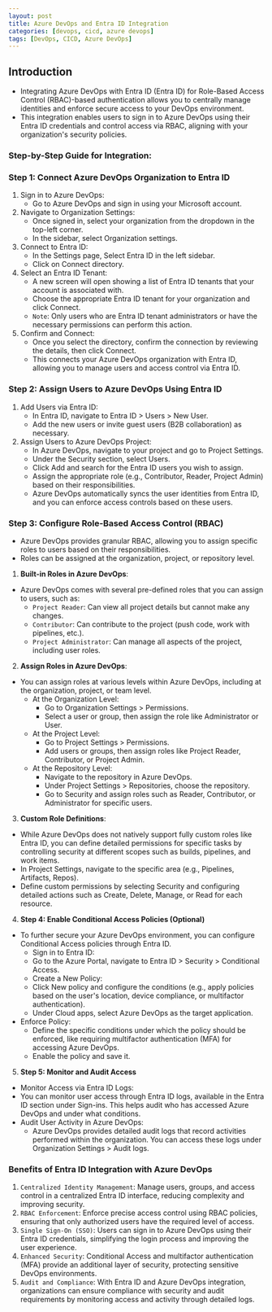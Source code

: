 ```yaml
---
layout: post
title: Azure DevOps and Entra ID Integration
categories: [devops, cicd, azure devops]
tags: [DevOps, CICD, Azure DevOps]
---
```


## Introduction
- Integrating Azure DevOps with Entra ID (Entra ID) for Role-Based Access Control (RBAC)-based authentication allows you to centrally manage identities and enforce secure access to your DevOps environment. 
- This integration enables users to sign in to Azure DevOps using their Entra ID credentials and control access via RBAC, aligning with your organization's security policies.

### Step-by-Step Guide for Integration:

### **Step 1: Connect Azure DevOps Organization to Entra ID**

1. Sign in to Azure DevOps:
    + Go to Azure DevOps and sign in using your Microsoft account.
2. Navigate to Organization Settings:
    + Once signed in, select your organization from the dropdown in the top-left corner.
    + In the sidebar, select Organization settings.
3. Connect to Entra ID:
    + In the Settings page, Select Entra ID in the left sidebar.
    + Click on Connect directory.
4. Select an Entra ID Tenant:
    + A new screen will open showing a list of Entra ID tenants that your account is associated with.
    + Choose the appropriate Entra ID tenant for your organization and click Connect.
    + `Note`: Only users who are Entra ID tenant administrators or have the necessary permissions can perform this action.
5. Confirm and Connect:
    + Once you select the directory, confirm the connection by reviewing the details, then click Connect.
    + This connects your Azure DevOps organization with Entra ID, allowing you to manage users and access control via Entra ID.


### **Step 2: Assign Users to Azure DevOps Using Entra ID**
1. Add Users via Entra ID:
    + In Entra ID, navigate to Entra ID > Users > New User.
    + Add the new users or invite guest users (B2B collaboration) as necessary.
2. Assign Users to Azure DevOps Project:
    + In Azure DevOps, navigate to your project and go to Project Settings.
    + Under the Security section, select Users.
    + Click Add and search for the Entra ID users you wish to assign.
    + Assign the appropriate role (e.g., Contributor, Reader, Project Admin) based on their responsibilities.
    + Azure DevOps automatically syncs the user identities from Entra ID, and you can enforce access controls based on these users.

### **Step 3: Configure Role-Based Access Control (RBAC)**
- Azure DevOps provides granular RBAC, allowing you to assign specific roles to users based on their responsibilities. 
- Roles can be assigned at the organization, project, or repository level.

1. **Built-in Roles in Azure DevOps**:
- Azure DevOps comes with several pre-defined roles that you can assign to users, such as:
    + `Project Reader`: Can view all project details but cannot make any changes.
    + `Contributor`: Can contribute to the project (push code, work with pipelines, etc.).
    + `Project Administrator`: Can manage all aspects of the project, including user roles.

2. **Assign Roles in Azure DevOps**:
- You can assign roles at various levels within Azure DevOps, including at the organization, project, or team level.
    + At the Organization Level:
        * Go to Organization Settings > Permissions.
        * Select a user or group, then assign the role like Administrator or User.
    + At the Project Level:
        * Go to Project Settings > Permissions.
        * Add users or groups, then assign roles like Project Reader, Contributor, or Project Admin.
    + At the Repository Level:
        * Navigate to the repository in Azure DevOps.
        * Under Project Settings > Repositories, choose the repository.
        * Go to Security and assign roles such as Reader, Contributor, or Administrator for specific users.

3. **Custom Role Definitions**:
- While Azure DevOps does not natively support fully custom roles like Entra ID, you can define detailed permissions for specific tasks by controlling security at different scopes such as builds, pipelines, and work items.
- In Project Settings, navigate to the specific area (e.g., Pipelines, Artifacts, Repos).
- Define custom permissions by selecting Security and configuring detailed actions such as Create, Delete, Manage, or Read for each resource.

4. **Step 4: Enable Conditional Access Policies (Optional)**
- To further secure your Azure DevOps environment, you can configure Conditional Access policies through Entra ID.
    + Sign in to Entra ID:
    + Go to the Azure Portal, navigate to Entra ID > Security > Conditional Access.
    + Create a New Policy:
    + Click New policy and configure the conditions (e.g., apply policies based on the user's location, device compliance, or multifactor authentication).
    + Under Cloud apps, select Azure DevOps as the target application.
- Enforce Policy:
    + Define the specific conditions under which the policy should be enforced, like requiring multifactor authentication (MFA) for accessing Azure DevOps.
    + Enable the policy and save it.

5. **Step 5: Monitor and Audit Access**
- Monitor Access via Entra ID Logs:
- You can monitor user access through Entra ID logs, available in the Entra ID section under Sign-ins. This helps audit who has accessed Azure DevOps and under what conditions.
- Audit User Activity in Azure DevOps:
    + Azure DevOps provides detailed audit logs that record activities performed within the organization. You can access these logs under Organization Settings > Audit logs.

### Benefits of Entra ID Integration with Azure DevOps
1. `Centralized Identity Management`: Manage users, groups, and access control in a centralized Entra ID interface, reducing complexity and improving security.
2. `RBAC Enforcement`: Enforce precise access control using RBAC policies, ensuring that only authorized users have the required level of access.
3. `Single Sign-On (SSO)`: Users can sign in to Azure DevOps using their Entra ID credentials, simplifying the login process and improving the user experience.
4. `Enhanced Security`: Conditional Access and multifactor authentication (MFA) provide an additional layer of security, protecting sensitive DevOps environments.
5. `Audit and Compliance`: With Entra ID and Azure DevOps integration, organizations can ensure compliance with security and audit requirements by monitoring access and activity through detailed logs.
